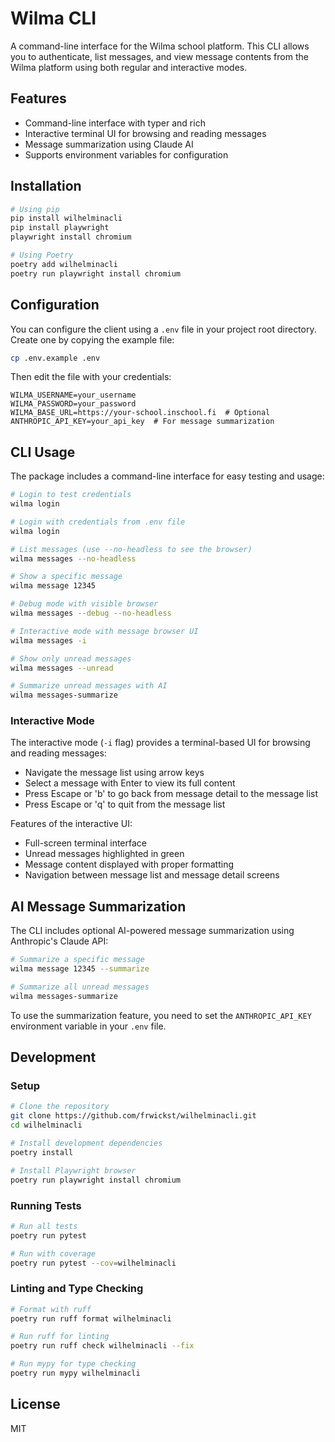 # Wilma CLI

A command-line interface for the Wilma school platform. This CLI allows you to authenticate, list messages, and view message contents from the Wilma platform using both regular and interactive modes.

## Features

- Command-line interface with typer and rich
- Interactive terminal UI for browsing and reading messages
- Message summarization using Claude AI
- Supports environment variables for configuration

## Installation

```bash
# Using pip
pip install wilhelminacli
pip install playwright
playwright install chromium

# Using Poetry
poetry add wilhelminacli
poetry run playwright install chromium
```

## Configuration

You can configure the client using a `.env` file in your project root directory. Create one by copying the example file:

```bash
cp .env.example .env
```

Then edit the file with your credentials:

```
WILMA_USERNAME=your_username
WILMA_PASSWORD=your_password
WILMA_BASE_URL=https://your-school.inschool.fi  # Optional
ANTHROPIC_API_KEY=your_api_key  # For message summarization
```

## CLI Usage

The package includes a command-line interface for easy testing and usage:

```bash
# Login to test credentials
wilma login

# Login with credentials from .env file
wilma login

# List messages (use --no-headless to see the browser)
wilma messages --no-headless

# Show a specific message
wilma message 12345

# Debug mode with visible browser
wilma messages --debug --no-headless

# Interactive mode with message browser UI
wilma messages -i

# Show only unread messages
wilma messages --unread

# Summarize unread messages with AI
wilma messages-summarize
```

### Interactive Mode

The interactive mode (`-i` flag) provides a terminal-based UI for browsing and reading messages:

- Navigate the message list using arrow keys
- Select a message with Enter to view its full content
- Press Escape or 'b' to go back from message detail to the message list
- Press Escape or 'q' to quit from the message list

Features of the interactive UI:
- Full-screen terminal interface
- Unread messages highlighted in green
- Message content displayed with proper formatting
- Navigation between message list and message detail screens

## AI Message Summarization

The CLI includes optional AI-powered message summarization using Anthropic's Claude API:

```bash
# Summarize a specific message
wilma message 12345 --summarize

# Summarize all unread messages
wilma messages-summarize
```

To use the summarization feature, you need to set the `ANTHROPIC_API_KEY` environment variable in your `.env` file.

## Development

### Setup

```bash
# Clone the repository
git clone https://github.com/frwickst/wilhelminacli.git
cd wilhelminacli

# Install development dependencies
poetry install

# Install Playwright browser
poetry run playwright install chromium
```

### Running Tests

```bash
# Run all tests
poetry run pytest

# Run with coverage
poetry run pytest --cov=wilhelminacli
```

### Linting and Type Checking

```bash
# Format with ruff
poetry run ruff format wilhelminacli

# Run ruff for linting
poetry run ruff check wilhelminacli --fix

# Run mypy for type checking
poetry run mypy wilhelminacli
```

## License

MIT
